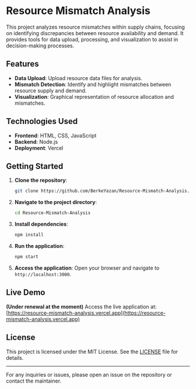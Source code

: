 # Resource Mismatch Analysis

This project analyzes resource mismatches within supply chains, focusing on identifying discrepancies between resource availability and demand. It provides tools for data upload, processing, and visualization to assist in decision-making processes.

## Features

- **Data Upload**: Upload resource data files for analysis.
- **Mismatch Detection**: Identify and highlight mismatches between resource supply and demand.
- **Visualization**: Graphical representation of resource allocation and mismatches.

## Technologies Used

- **Frontend**: HTML, CSS, JavaScript
- **Backend**: Node.js
- **Deployment**: Vercel

## Getting Started

1. **Clone the repository**:
   ```bash
   git clone https://github.com/BerkeYazan/Resource-Mismatch-Analysis.git
   ```

2. **Navigate to the project directory**:
   ```bash
   cd Resource-Mismatch-Analysis
   ```

3. **Install dependencies**:
   ```bash
   npm install
   ```

4. **Run the application**:
   ```bash
   npm start
   ```

5. **Access the application**:
   Open your browser and navigate to `http://localhost:3000`.

## Live Demo

**(Under renewal at the moment)** Access the live application at: [https://resource-mismatch-analysis.vercel.app](https://resource-mismatch-analysis.vercel.app)

## License

This project is licensed under the MIT License. See the [LICENSE](LICENSE) file for details.

---

For any inquiries or issues, please open an issue on the repository or contact the maintainer.
